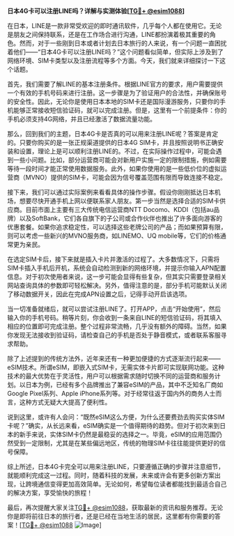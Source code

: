 **日本4G卡可以注册LINE吗？详解与实测体验[[TG💪+ @esim1088](https://t.me/s/esim1088)]**

在日本，LINE是一款非常受欢迎的即时通讯软件，几乎每个人都在使用它。无论是朋友之间保持联系，还是在工作场合进行沟通，LINE都扮演着极其重要的角色。然而，对于一些刚到日本或者计划去日本旅行的人来说，有一个问题一直困扰着他们——“日本4G卡可以注册LINE吗？”这个问题看似简单，但实际上涉及到了网络环境、SIM卡类型以及注册流程等多个方面。今天，我们就来详细探讨一下这个话题。

首先，我们需要了解LINE的基本注册条件。根据LINE官方的要求，用户需要提供一个有效的手机号码来进行注册。这一步骤是为了验证用户的合法性，并确保账号的安全性。因此，无论你是使用日本本地的SIM卡还是国际漫游服务，只要你的手机能够正常接收短信验证码，就可以完成注册。但是，这里有一个前提条件：你的手机必须支持4G网络，并且已经激活了数据流量功能。

那么，回到我们的主题，日本4G卡是否真的可以用来注册LINE呢？答案是肯定的。只要你购买的是一张正规渠道提供的日本4G SIM卡，并且按照说明书正确安装和设置，理论上是可以顺利注册LINE的。不过，在实际操作过程中，可能会遇到一些小问题。比如，部分运营商可能会对新用户实施一定的限制措施，例如需要等待一段时间才能正常使用数据服务。此外，如果你使用的是一些低价位的虚拟运营商（MVNO）提供的SIM卡，可能会因为信号覆盖范围有限而导致连接不稳定。

接下来，我们可以通过实际案例来看看具体的操作步骤。假设你刚刚抵达日本机场，想要尽快开通手机上网以便联系家人朋友。第一步当然是选择合适的SIM卡供应商。目前市面上主要有三大传统电信运营商NTT Docomo、KDDI（包括au品牌）以及SoftBank，它们各自旗下的子公司或合作伙伴也推出了许多面向游客的优惠套餐。如果你追求稳定性，可以选择这些老牌公司的产品；而如果预算有限，则可以考虑一些新兴的MVNO服务商，如LINEMO、UQ mobile等，它们的价格通常更为亲民。

在选定SIM卡后，接下来就是插入卡片并激活的过程了。大多数情况下，只需将SIM卡插入手机后开机，系统会自动检测到新的网络环境，并提示你输入APN配置信息。对于初次使用者来说，这一步可能会显得有些复杂，但其实只需要登录相关网站查询具体的参数即可轻松解决。另外，值得注意的是，部分手机可能默认关闭了移动数据开关，因此在完成APN设置之后，记得手动开启该选项。

当一切准备就绪后，就可以尝试注册LINE了。打开APP，点击“开始使用”，然后输入你的手机号码。稍等片刻，你会收到一条来自LINE的短信验证码，将其填入相应的位置即可完成注册。整个过程非常流畅，几乎没有额外的障碍。当然，如果你发现无法接收到验证码，请检查自己的手机是否处于静音模式，或者联系客服寻求帮助。

除了上述提到的传统方法外，近年来还有一种更加便捷的方式逐渐流行起来——eSIM技术。所谓eSIM，即嵌入式SIM卡，无需实体卡片即可实现联网功能。这种技术的最大优势在于灵活性，用户可以根据需求随时切换不同的运营商和服务计划。以日本为例，已经有多个品牌推出了兼容eSIM的产品，其中不乏知名厂商如Google Pixel系列、Apple iPhone系列等。对于经常往返于国内外的商务人士而言，这种方式无疑大大提高了便利性。

说到这里，或许有人会问：“既然eSIM这么方便，为什么还要费劲去购买实体SIM卡呢？”确实，从长远来看，eSIM确实是一个值得期待的趋势。但对于初次来到日本的新手来说，实体SIM卡仍然是最稳妥的选择之一。毕竟，eSIM的应用范围仍然受到一定限制，尤其是在某些偏远地区，传统的物理SIM卡往往能提供更好的信号保障。

综上所述，日本4G卡完全可以用来注册LINE，只要遵循正确的步骤并注意细节，就能顺利完成这一过程。同时，随着科技的发展，未来或许会有更多创新方案出现，让跨境通信变得更加高效简单。无论如何，希望每位读者都能找到最适合自己的解决方案，享受愉快的旅程！

最后，再次提醒大家关注[TG💪+ @esim1088](https://t.me/s/esim1088)，获取最新的资讯和服务推荐。无论你是即将前往日本的旅行者，还是已经在当地生活的居民，这里都有你需要的答案！[[TG💪+ @esim1088](https://t.me/s/esim1088) ![Image](https://i.postimg.cc/4NQfJmqS/Snipaste-2025-05-13-00-14-12.png)]